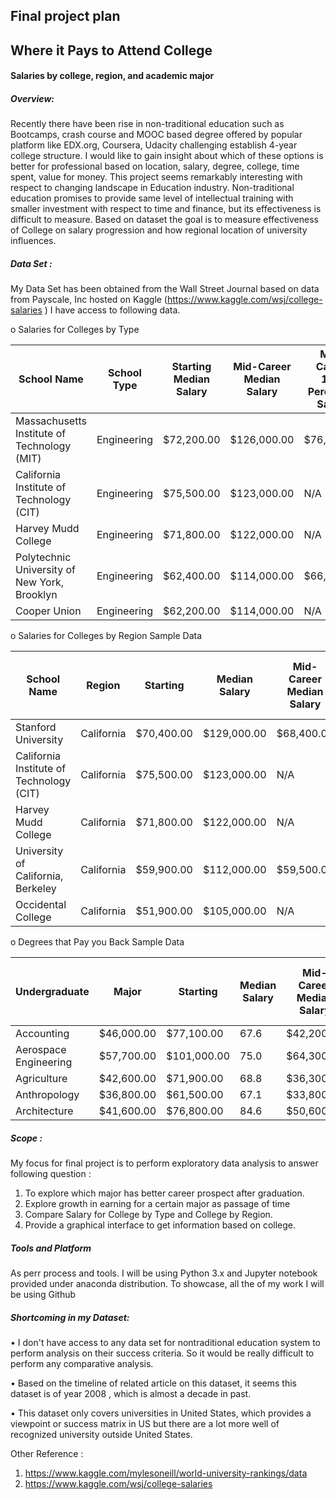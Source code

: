 ## Final project plan

## Where it Pays to Attend College
#### Salaries by college, region, and academic major

##### Overview: 
Recently there have been rise in non-traditional education such as Bootcamps, crash course and MOOC based degree offered by popular platform like EDX.org, Coursera, Udacity challenging establish 4-year college structure. I would like to gain insight about which of these options is better for professional based on location, salary, degree, college, time spent, value for money. This project seems remarkably interesting with respect to changing landscape in Education industry. Non-traditional education promises to provide same level of intellectual training with smaller investment with respect to time and finance, but its effectiveness is difficult to measure. Based on dataset the goal is to measure effectiveness of College on salary progression and how regional location of university influences.  
##### Data Set :
My Data Set has been obtained from the Wall Street Journal based on data from Payscale, Inc hosted on Kaggle (https://www.kaggle.com/wsj/college-salaries ) 
 I have access to following data. 
 
 
o	Salaries for Colleges by Type 

| School Name   |School Type  |Starting Median Salary  | Mid-Career Median Salary   | Mid-Career 10th Percentile Salary  | Mid-Career 25th Percentile Salary |Mid-Career 75th Percentile Salary  | Mid-Career 90th Percentile Salary |  
| ------------- | ------------- |------------- | ------------- |------------- | ------------- |------------- | ------------- |
|Massachusetts Institute of Technology (MIT)| 	Engineering |	$72,200.00 |	$126,000.00 |	$76,800.00 |	$99,200.00 |	$168,000.00 	$220,000.00 |
|California Institute of Technology (CIT) |	Engineering| 	$75,500.00 |	$123,000.00 |	N/A |	$104,000.00 |	$161,000.00 |	N/A |
Harvey Mudd College 	|Engineering |	$71,800.00 	|$122,000.00 |	N/A |	$96,000.00 	|$180,000.00| 	N/A |
Polytechnic University of New York, Brooklyn 	|Engineering |	$62,400.00 |	$114,000.00|	$66,800.00 |	$94,300.00 |	$143,000.00 |	$190,000.00 |
Cooper Union |	Engineering |	$62,200.00 |	$114,000.00| 	N/A 	|$80,200.00 |	$142,000.00 |	N/A 



o	Salaries for Colleges by Region 
Sample Data  


|School Name|	Region|Starting| Median Salary	|Mid-Career Median Salary|	Mid-Career 10th Percentile Salary|	Mid-Career 25th Percentile Salary|	Mid-Career 75th Percentile Salary|	Mid-Career 90th Percentile Salary|
| ------------- | ------------- |------------- | ------------- |------------- | ------------- |------------- | ------------- |------------- |
|Stanford University| 	California |	$70,400.00 |	$129,000.00 |	$68,400.00 |	$93,100.00 	|$184,000.00 	|$257,000.00 |
|California Institute of Technology (CIT) |	California |	$75,500.00 |	$123,000.00 |	N/A| 	$104,000.00 |	$161,000.00 |	N/A |
|Harvey Mudd College 	|California| 	$71,800.00 |	$122,000.00| 	N/A |	$96,000.00 |	$180,000.00 |	N/A |
|University of California, Berkeley |	California |	$59,900.00 	|$112,000.00 	|$59,500.00 	|$81,000.00 |	$149,000.00 |	$201,000.00 |
|Occidental College 	|California |	$51,900.00 |	$105,000.00| 	N/A| 	$54,800.00 	|$157,000.00 |	N/A \
 



o	Degrees that Pay you Back 
Sample Data  


|Undergraduate|	Major|Starting| Median Salary	|Mid-Career Median Salary|	Mid-Career 10th Percentile Salary|	Mid-Career 25th Percentile Salary|	Mid-Career 75th Percentile Salary|	Mid-Career 90th Percentile Salary|
| ------------- | ------------- |------------- | ------------- |------------- | ------------- |------------- | ------------- |------------- |
|Accounting |	$46,000.00| 	$77,100.00 |	67.6 |	$42,200.00 |	$56,100.00 	|$108,000.00 |	$152,000.00 |
|Aerospace Engineering |	$57,700.00 	|$101,000.00 |75.0| 	$64,300.00 |	$82,100.00 	|$127,000.00 	$161,000.00 |
|Agriculture 	|$42,600.00 |	$71,900.00 |	68.8 |	$36,300.00| 	$52,100.00 |	$96,300.00 	|$150,000.00 |
|Anthropology 	|$36,800.00 	|$61,500.00| 	67.1| 	$33,800.00 	|$45,500.00 	|$89,300.00 |	$138,000.00 |
|Architecture |	$41,600.00 |	$76,800.00 |	84.6 |	$50,600.00 |	$62,200.00 |	$97,000.00 	|$136,000.00 |
 
 
##### Scope : 
My focus for final project is to perform exploratory data analysis to answer following question : 
 
1.	To explore which major has better career prospect after graduation. 
2.	Explore growth in earning for a certain major as passage of time 
3.	Compare Salary for College by Type and College by Region. 
4.	Provide a graphical interface to get information based on college. 

##### Tools and Platform 
 As perr process and tools. I will be using Python 3.x and Jupyter notebook provided under anaconda distribution. 
 To showcase, all the of my work I will be using Github
  
##### Shortcoming in my Dataset: 

•	I don't have access to any data set for nontraditional education system to perform analysis on their success criteria. So it would be really difficult to perform any comparative analysis.

•	Based on the timeline of related article on this dataset, it seems this dataset is of year 2008 , which is almost a decade in past. 

•	This dataset only covers universities in United States, which provides a viewpoint or success matrix in US  but there are a lot more well of recognized university outside United States.
 
Other Reference :
1.	https://www.kaggle.com/mylesoneill/world-university-rankings/data 
2.	https://www.kaggle.com/wsj/college-salaries

